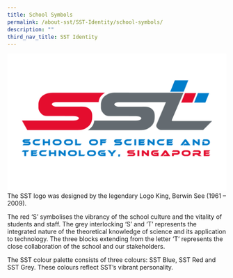 ```yaml
---
title: School Symbols
permalink: /about-sst/SST-Identity/school-symbols/
description: ""
third_nav_title: SST Identity
---
```

![](/images/SSTLogoLarge(Jepg).jpeg)
The SST logo was designed by the legendary Logo King, Berwin See (1961 – 2009).

The red ‘S’ symbolises the vibrancy of the school culture and the vitality of students and staff. The grey interlocking ‘S’ and ‘T’ represents the integrated nature of the theoretical knowledge of science and its application to technology. The three blocks extending from the letter ‘T’ represents the close collaboration of the school and our stakeholders.

The SST colour palette consists of three colours: SST Blue, SST Red and SST Grey. These colours reflect SST’s vibrant personality.
